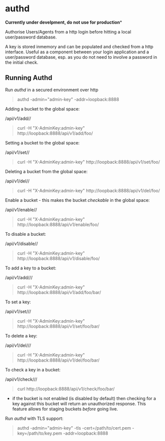authd
=====

**Currently under develpment, do not use for production*** 

Authorise Users/Agents from a http login before hitting a 
local user/password database.

A key is stored inmemory and can be populated and checked from
a http interface. Useful as a component between your login application and
a user/password database, esp. as you do not need to involve a password in
the initial check.  


Running Authd
-------------

Run _authd_ in a secured environment over http

  > authd -admin="admin-key" -addr=loopback:8888

Adding a bucket to the global space:

  /api/v1/add/<bucket-name>/

  > curl -H "X-AdminKey:admin-key" http://loopback:8888/api/v1/add/foo/

Setting a bucket to the global space:

  /api/v1/set/<bucket-name>/
 
  > curl -H "X-AdminKey:admin-key" http://loopback:8888/api/v1/set/foo/

Deleting a bucket from the global space:

  /api/v1/del/<bucket-name>/

  > curl -H "X-AdminKey:admin-key" http://loopback:8888/api/v1/del/foo/

Enable a bucket - this makes the bucket _checkable_ in the global space:

  /api/v1/enable/<bucket-name>/

  > curl -H "X-AdminKey:admin-key" http://loopback:8888/api/v1/enable/foo/

To disable a bucket:

  /api/v1/disable/<bucket-name>/

  > curl -H "X-AdminKey:admin-key" http://loopback:8888/api/v1/disable/foo/

To add a key to a bucket:

  /api/v1/add/<bucket-name>/<key-name>/

  > curl -H "X-AdminKey:admin-key" http://loopback:8888/api/v1/add/foo/bar/

To set a key:

  /api/v1/set/<bucket-name>/<key-name>/

  > curl -H "X-AdminKey:admin-key" http://loopback:8888/api/v1/set/foo/bar/

To delete a key:

  /api/v1/del/<bucket-name>/<key-name>/

  > curl -H "X-AdminKey:admin-key" http://loopback:8888/api/v1/del/foo/bar/

To check a key in a bucket:
  
  /api/v1/check/<bucket-name>/<key-name>/

  > curl http://loopback:8888/api/v1/check/foo/bar/

- if the bucket is not enabled (is disabled by default) then checking for a key against this bucket will 
return an unauthorized response. This feature allows for staging buckets _before_ going live. 




Run _authd_ with TLS support:

  > authd -admin="admin-key" -tls -cert=/path/to/cert.pem -key=/path/to/key.pem -addr=loopback:8888